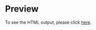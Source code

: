 # Preview
To see the HTML output, please click <a href="https://ashwin-agarwal.github.io/data-viz-assignment/index.html" target="_blank">here</a>.
